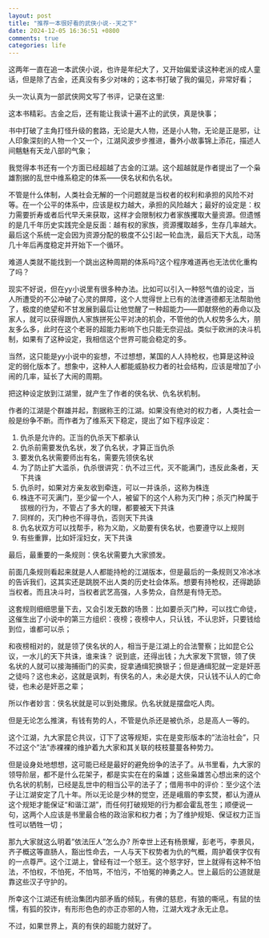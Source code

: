 ```yaml
---
layout: post
title: "推荐一本很好看的武侠小说--天之下"
date: 2024-12-05 16:36:51 +0800
comments: true
categories: life
---
```


这两年一直在追一本武侠小说，也许是年纪大了，又开始偏爱读这种老派的成人童话，但是除了古金，还真没有多少对味的；这本书打破了我的偏见，非常好看；

头一次认真为一部武侠网文写了书评，记录在这里:

<!-- more -->

这本书精彩。古金之后，还有能让我读十遍不止的武侠，真是快事；

书中打破了主角打怪升级的套路，无论是大人物，还是小人物，无论是正是邪，让人印象深刻的人物一个又一个，江湖风波步步推进，番外小故事锦上添花，描述人间魑魅有天龙八部的气象；

我觉得本书还有一个方面已经超越了古金的江湖。这个超越就是作者提出了一个枭雄割据的乱世中维系稳定的体系——侠名状和仇名状。

不管是什么体制，人类社会无解的一个问题就是当权者的权利和承担的风险不对等。在一个公平的体系中，应该是权力越大，承担的风险越大；最好的设定是：权力需要折寿或者后代早夭来获取，这样才会限制权力者家族攫取大量资源。但遗憾的是几千年历史实践完全是反面：越有权的家族，资源攫取越多，生存几率越大。最后这个系统一定会因为资源分配的极度不公引起一轮血洗，最后天下大乱，动荡几十年后再度稳定并开始下一个循环。

难道人类就不能找到一个跳出这种周期的体系吗?这个程序难道再也无法优化重构了吗？

现实不好说，但在yy小说里有很多种办法。比如可以引入一种怒气值的设定，当人所遭受的不公冲破了心灵的屏障，这个人觉得世上已有的法律道德都无法帮助他了，极度的绝望和不甘发展到最后让他觉醒了一种超能力——即献祭他的寿命以及家人，就可以获得跟仇人家族拼死公平对决的机会，不管他的仇人权势多么大，朋友多么多，此时在这个老哥的超能力影响下也只能无奈迎战。类似于欧洲的决斗机制，如果有了这种设定，我相信这个世界可能会稳定的多。

当然，这只能是yy小说中的妄想，不过想想，某国的人人持枪权，也算是这种设定的弱化版本了。想象中，这种人人都能威胁权力者的社会结构，应该是增加了小闹的几率，延长了大闹的周期。

把这种设定放到江湖里，就产生了作者的侠名状、仇名状机制。

作者的江湖是个群雄并起，割据称王的江湖。如果没有绝对的权力者，人类社会一般是纷争不断。而作者为了维系天下稳定，提出了如下程序设定：

1. 仇杀是允许的。正当的仇杀天下都承认
2. 仇杀前需要发仇名状，发了仇名状，才算正当仇杀
3. 要发仇名状需要师出有名，需要先领侠名状
4. 为了防止扩大滥杀，仇杀很讲究：仇不过三代，灭不能满门，违反此条者，天下共诛
5. 仇杀时，如果对方亲友收到牵连，可以一并诛杀，这称为株连
6. 株连不可灭满门，至少留一个人，被留下的这个人称为灭门种；杀灭门种属于拔根的行为，不管占了多大的理，都要被天下共诛
7. 同样的，灭门种也不得寻仇，否则天下共诛
8. 仇名状双方可以找帮手，称为义助，义助要有侠名状，也要遵守以上规则
9. 有些重罪，比如奸淫妇女，天下共诛

最后，最重要的一条规则：侠名状需要九大家颁发。

前面几条规则看起来就是人人都能持枪的江湖版本，但是最后的一条规则又冷冰冰的告诉我们，这其实还是跳脱不出人类的历史社会体系。想要有持枪权，还得跪舔当权者。而且决斗时，当权者武艺高强，人多势众，自然是有恃无恐。

这套规则细细思量下去，又会引发无数的场景：比如要杀灭门种，可以找亡命徒，这催生出了小说中的第三方组织：夜榜；夜榜中人，只认钱，不认忠奸，只要钱给到位，谁都可以杀；

和夜榜相对的，就是领了侠名状的人，相当于是江湖上的合法警察；比如昆仑公议，一水儿的天下共诛，谁来诛？ 说到底，还得出钱；九大家发下赏银，领了侠名状的人就可以接海捕衙门的买卖，捉拿通缉犯换银子；但是通缉犯就一定是奸恶之徒吗？这也未必，这就是讽刺，有侠名的人，未必是大侠，只认钱不认人的亡命徒，也未必是奸恶之辈；

所以作者妙言：侠名状就是可以到处撒尿。仇名状就是摆盘吃人肉。

但是无论怎么推演，有钱有势的人，不管是仇杀还是被仇杀，总是高人一等的。

这个江湖，九大家昆仑共议，订下了这等规矩，实在是变形版本的”法治社会”，只不过这个”法”赤裸裸的维护着九大家和其关联的枝枝蔓蔓各种势力。

但是设身处地想想，这可能已经是最好的避免纷争的法子了。从书里看，九大家的领导阶层，都不是什么花架子，都是实实在在的枭雄；这些枭雄苦心想出来的这个仇名状的机制，已经是乱世中的相当公平的法子了；借用书中的评价：至少这个法子让江湖安定了几十年。所以无论是少林的觉空，还是峨眉的李玄燹，都认为遵从这个规矩才能保证“和谐江湖”，而任何打破规矩的行为都会霍乱苍生；顺便说一句，这两个人应该是书里最合格的政治家和权力者；为了维护规矩、保证权力正当性可以牺牲一切；

那九大家就这么明着”依法压人”怎么办? 所幸世上还有杨景耀，彭老丐，李景风，齐子概这等直肠人，豁出性命去，一人与天下权势者为仇的气概，周护着侠字仅有的一点尊严。这个江湖上，曾经有过一个怒王。这个怒字好，世上就得有这种不怕法，不怕权，不怕死，不怕骂，不怕污，不怕冤的神勇之人。世上最后的公道就是靠这些汉子守护的。

所幸这个江湖还有统治集团内部矛盾的倾轧，有佛的慈悲，有狼的嘶吼，有鼠的怯懦，有狐的狡诈，有形形色色的亦正亦邪的人物，江湖大戏才永无止息。

不过，如果世界上，真的有侠的超能力就好了。
